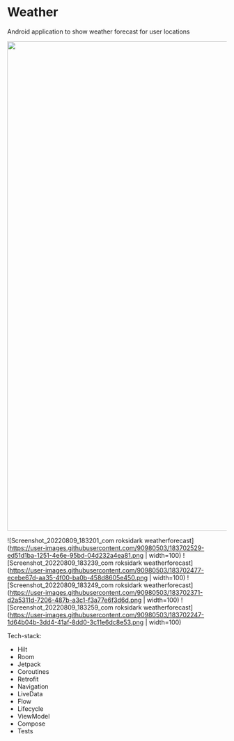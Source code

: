 # Weather
Android application to show weather forecast for user locations


<img src="[Screenshot_20220809_183201_com roksidark weatherforecast](https://user-images.githubusercontent.com/90980503/183702529-ed51d1ba-1251-4e6e-95bd-04d232a4ea81.png)" width="540" height="1120">

![Screenshot_20220809_183201_com roksidark weatherforecast](https://user-images.githubusercontent.com/90980503/183702529-ed51d1ba-1251-4e6e-95bd-04d232a4ea81.png | width=100)
![Screenshot_20220809_183239_com roksidark weatherforecast](https://user-images.githubusercontent.com/90980503/183702477-ecebe67d-aa35-4f00-ba0b-458d8605e450.png | width=100)
![Screenshot_20220809_183249_com roksidark weatherforecast](https://user-images.githubusercontent.com/90980503/183702371-d2a5311d-7206-487b-a3c1-f3a77e6f3d6d.png | width=100)
![Screenshot_20220809_183259_com roksidark weatherforecast](https://user-images.githubusercontent.com/90980503/183702247-1d64b04b-3dd4-41af-8dd0-3c11e6dc8e53.png | width=100)

Tech-stack:

- Hilt
- Room
- Jetpack
- Coroutines
- Retrofit
- Navigation 
- LiveData 
- Flow
- Lifecycle 
- ViewModel
- Compose
- Tests
